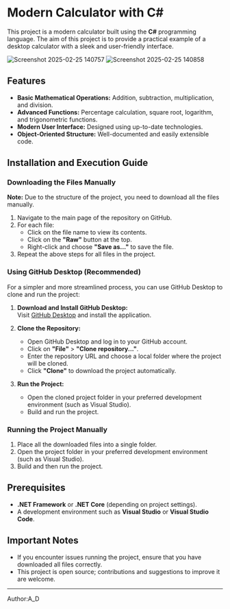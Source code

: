 # Modern Calculator with C#
This project is a modern calculator built using the **C#** programming language. The aim of this project is to provide a practical example of a desktop calculator with a sleek and user-friendly interface.

![Screenshot 2025-02-25 140757](https://github.com/user-attachments/assets/57ba5cfa-23e8-4cc4-bc1b-47cb730e0c9a)   ![Screenshot 2025-02-25 140858](https://github.com/user-attachments/assets/9d25e1c6-d237-4469-916c-a0bed2749bf0)        




## Features
- **Basic Mathematical Operations:** Addition, subtraction, multiplication, and division.
- **Advanced Functions:** Percentage calculation, square root, logarithm, and trigonometric functions.
- **Modern User Interface:** Designed using up-to-date technologies.
- **Object-Oriented Structure:** Well-documented and easily extensible code.

## Installation and Execution Guide

### Downloading the Files Manually
**Note:** Due to the structure of the project, you need to download all the files manually.

1. Navigate to the main page of the repository on GitHub.
2. For each file:
   - Click on the file name to view its contents.
   - Click on the **"Raw"** button at the top.
   - Right-click and choose **"Save as..."** to save the file.
3. Repeat the above steps for all files in the project.

### Using GitHub Desktop (Recommended)
For a simpler and more streamlined process, you can use GitHub Desktop to clone and run the project:

1. **Download and Install GitHub Desktop:**  
   Visit [GitHub Desktop](https://desktop.github.com/) and install the application.

2. **Clone the Repository:**
   - Open GitHub Desktop and log in to your GitHub account.
   - Click on **"File"** > **"Clone repository..."**.
   - Enter the repository URL and choose a local folder where the project will be cloned.
   - Click **"Clone"** to download the project automatically.

3. **Run the Project:**
   - Open the cloned project folder in your preferred development environment (such as Visual Studio).
   - Build and run the project.

### Running the Project Manually
1. Place all the downloaded files into a single folder.
2. Open the project folder in your preferred development environment (such as Visual Studio).
3. Build and then run the project.

## Prerequisites
- **.NET Framework** or **.NET Core** (depending on project settings).
- A development environment such as **Visual Studio** or **Visual Studio Code**.

## Important Notes
- If you encounter issues running the project, ensure that you have downloaded all files correctly.
- This project is open source; contributions and suggestions to improve it are welcome.

---

Author:A_D  

